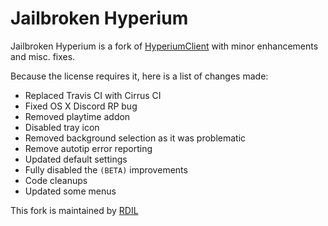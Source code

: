 # Jailbroken Hyperium

Jailbroken Hyperium is a fork of [HyperiumClient](https://hyperium.cc) with minor enhancements and misc. fixes.

Because the license requires it, here is a list of changes made:
* Replaced Travis CI with Cirrus CI
* Fixed OS X Discord RP bug
* Removed playtime addon
* Disabled tray icon
* Removed background selection as it was problematic
* Remove autotip error reporting
* Updated default settings
* Fully disabled the `(BETA)` improvements
* Code cleanups
* Updated some menus

This fork is maintained by [RDIL](https://rdil.rocks)
